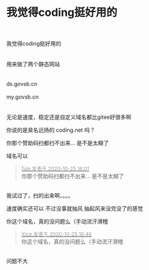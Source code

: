 # 我觉得coding挺好用的


<br />
<br />
我觉得coding挺好用的<br />
<br />
<br />
用来做了两个静态网站<br />
<br />
<br />
ds.govsb.cn<br />
<br />
my.govsb.cn<br />
<br />
<br />
无论是速度，稳定还是自定义域名都比gitee好很多啊<img src="static/image/smiley/yct/010.gif" smilieid="41" border="0" alt="" /> 

你说的是臭名远扬的 coding.net 吗？

你那个赞助码扫都扫不出来... 是不是太糊了

域名可以

<div class="quote"><blockquote><font size="2"><a href="https://www.hostloc.com/forum.php?mod=redirect&amp;goto=findpost&amp;pid=9350195&amp;ptid=758292" target="_blank"><font color="#999999">fule 发表于 2020-10-25 16:01</font></a></font><br />
你那个赞助码扫都扫不出来... 是不是太糊了</blockquote></div><br />
我试过了，扫的出来啊，。。。<img src="static/image/smiley/yct/010.gif" smilieid="41" border="0" alt="" />

速度确实还可以 不过没事就抽风 抽起风来没完没了的感觉

你这个域名，真的没问题么（手动流汗滑稽<img id="aimg_EhHlo" onclick="zoom(this, this.src, 0, 0, 0)" class="zoom" src="https://cdn.jsdelivr.net/gh/hishis/forum-master/public/images/patch.gif" onmouseover="img_onmouseoverfunc(this)" onload="thumbImg(this)" border="0" alt="" />

<div class="quote"><blockquote><font size="2"><a href="https://www.hostloc.com/forum.php?mod=redirect&amp;goto=findpost&amp;pid=9350372&amp;ptid=758292" target="_blank"><font color="#999999">Xice 发表于 2020-10-25 16:46</font></a></font><br />
你这个域名，真的没问题么（手动流汗滑稽</blockquote></div><br />
问题不大<img src="static/image/smiley/yct/003.gif" smilieid="50" border="0" alt="" />
